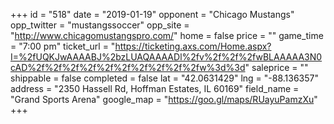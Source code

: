 +++
id = "518"
date = "2019-01-19"
opponent = "Chicago Mustangs"
opp_twitter = "mustangssoccer"
opp_site = "http://www.chicagomustangspro.com/"
home = false
price = ""
game_time = "7:00 pm"
ticket_url = "https://ticketing.axs.com/Home.aspx?I=%2fUQKJwAAAABJ%2bzLUAQAAAADl%2fv%2f%2f%2fwBLAAAAA3N0cAD%2f%2f%2f%2f%2f%2f%2f%2f%2f%2fw%3d%3d"
saleprice = ""
shippable = false
completed = false
lat = "42.0631429"
lng = "-88.136357"
address = "2350 Hassell Rd, Hoffman Estates, IL 60169"
field_name = "Grand Sports Arena"
google_map = "https://goo.gl/maps/RUayuPamzXu"
+++
